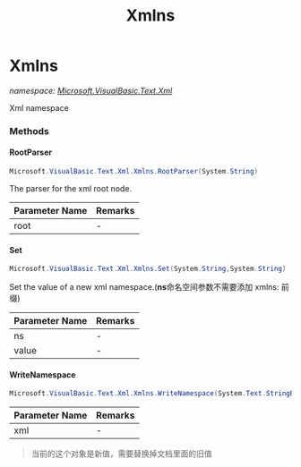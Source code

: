﻿---
title: Xmlns
---

# Xmlns
_namespace: [Microsoft.VisualBasic.Text.Xml](N-Microsoft.VisualBasic.Text.Xml.html)_

Xml namespace

### Methods

#### RootParser
```csharp
Microsoft.VisualBasic.Text.Xml.Xmlns.RootParser(System.String)
```
The parser for the xml root node.

|Parameter Name|Remarks|
|--------------|-------|
|root|-|


#### Set
```csharp
Microsoft.VisualBasic.Text.Xml.Xmlns.Set(System.String,System.String)
```
Set the value of a new xml namespace.(**ns**命名空间参数不需要添加 xmlns: 前缀)

|Parameter Name|Remarks|
|--------------|-------|
|ns|-|
|value|-|


#### WriteNamespace
```csharp
Microsoft.VisualBasic.Text.Xml.Xmlns.WriteNamespace(System.Text.StringBuilder)
```


|Parameter Name|Remarks|
|--------------|-------|
|xml|-|

> 当前的这个对象是新值，需要替换掉文档里面的旧值




